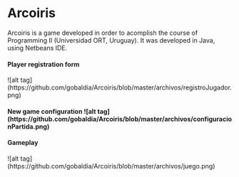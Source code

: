 # Arcoiris

Arcoiris is a game developed in order to acomplish the course of Programming II (Universidad ORT, Uruguay).
It was developed in Java, using Netbeans IDE.

<h4>Player registration form</h4>
![alt tag](https://github.com/gobaldia/Arcoiris/blob/master/archivos/registroJugador.png)

<h4>New game configuration</4>
![alt tag](https://github.com/gobaldia/Arcoiris/blob/master/archivos/configuracionPartida.png)

<h4>Gameplay</h4>
![alt tag](https://github.com/gobaldia/Arcoiris/blob/master/archivos/juego.png)
